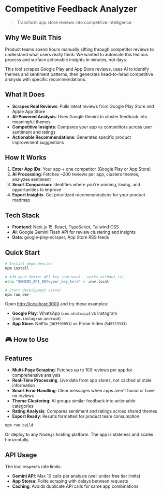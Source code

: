 # Competitive Feedback Analyzer

> Transform app store reviews into competitive intelligence

## Why We Built This

Product teams spend hours manually sifting through competitor reviews to understand what users really think. We wanted to automate this tedious process and surface actionable insights in minutes, not days.

This tool scrapes Google Play and App Store reviews, uses AI to identify themes and sentiment patterns, then generates head-to-head competitive analysis with specific recommendations.

## What It Does

- **Scrapes Real Reviews**: Pulls latest reviews from Google Play Store and Apple App Store
- **AI-Powered Analysis**: Uses Google Gemini to cluster feedback into meaningful themes
- **Competitive Insights**: Compares your app vs competitors across user sentiment and ratings
- **Actionable Recommendations**: Generates specific product improvement suggestions

## How It Works

1. **Enter App IDs**: Your app + one competitor (Google Play or App Store)
2. **AI Processing**: Fetches ~200 reviews per app, clusters themes, analyzes sentiment
3. **Smart Comparison**: Identifies where you're winning, losing, and opportunities to improve
4. **Export Insights**: Get prioritized recommendations for your product roadmap

## Tech Stack

- **Frontend**: Next.js 15, React, TypeScript, Tailwind CSS
- **AI**: Google Gemini Flash API for review clustering and insights
- **Data**: google-play-scraper, App Store RSS feeds

## Quick Start

```bash
# Install dependencies
npm install

# Add your Gemini API key (optional - works without it)
echo "GEMINI_API_KEY=your_key_here" > .env.local

# Start development server
npm run dev
```

Open [http://localhost:3000](http://localhost:3000) and try these examples:
- **Google Play**: WhatsApp (`com.whatsapp`) vs Instagram (`com.instagram.android`)
- **App Store**: Netflix (`363590051`) vs Prime Video (`545519333`)

## 🎮 How to Use
## Features

- **Multi-Page Scraping**: Fetches up to 100 reviews per app for comprehensive analysis
- **Real-Time Processing**: Live data from app stores, not cached or stale information  
- **Smart Error Handling**: Clear messages when apps aren't found or have no reviews
- **Theme Clustering**: AI groups similar feedback into actionable categories
- **Rating Analysis**: Compares sentiment and ratings across shared themes
- **Export Ready**: Results formatted for product team consumption

```bash
npm run build
```

Or deploy to any Node.js hosting platform. The app is stateless and scales horizontally.

## API Usage

The tool respects rate limits:
- **Gemini API**: Max 10 calls per analysis (well under free tier limits)
- **App Stores**: Polite scraping with delays between requests
- **Caching**: Avoids duplicate API calls for same app combinations
